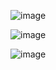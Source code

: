 ![image](https://github.com/yangshiteng/Data-Science-Learning-Path/assets/60442877/bd35533d-4aec-4fd2-9275-1414dec71f77)

![image](https://github.com/yangshiteng/Data-Science-Learning-Path/assets/60442877/335e22af-a17b-4c0d-966a-f0c85d657450)

![image](https://github.com/yangshiteng/Data-Science-Learning-Path/assets/60442877/8cfe3d4c-e56e-440f-818f-f2fc005d1d2f)
